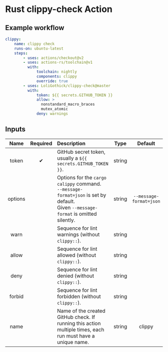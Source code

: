 # Rust clippy-check Action

## Example workflow

```yml
clippy:
    name: clippy check
    runs-on: ubuntu-latest
    steps:
        - uses: actions/checkout@v2
        - uses: actions-rs/toolchain@v1
          with:
              toolchain: nightly
              components: clippy
              override: true
        - uses: LoliGothick/clippy-check@master
          with:
              token: ${{ secrets.GITHUB_TOKEN }}
              allow: >
                nonstandard_macro_braces
                mutex_atomic
              deny: warnings  
```

## Inputs

|  Name   | Required | Description                                                                                                                             |  Type  |         Default         |
| :-----: | :------: | :-------------------------------------------------------------------------------------------------------------------------------------- | :----: | :---------------------: |
|  token  |    ✔    | GitHub secret token, usually a `${{ secrets.GITHUB_TOKEN }}`.                                                                           | string |                         |
| options |          | Options for the `cargo calippy` command.<br>`--message-format=json` is set by default.<br>Given `--message-format` is omitted silently. | string | `--message-format=json` |
|  warn   |          | Sequence for lint warnings (without `clippy::`).                                                                                        | string |                         |
|  allow  |          | Sequence for lint allowed (without `clippy::`).                                                                                         | string |                         |
|  deny   |          | Sequence for lint denied (without `clippy::`).                                                                                          | string |                         |
| forbid  |          | Sequence for lint forbidden (without `clippy::`).                                                                                       | string |                         |
|  name   |          | Name of the created GitHub check. If running this action multiple times, each run must have a unique name.                              | string |         clippy          |
